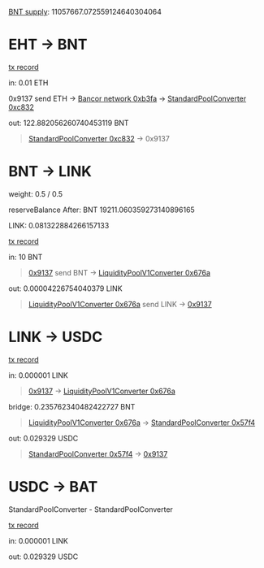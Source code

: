 [BNT supply](https://ropsten.etherscan.io/token/0xf35ccfbce1228014f66809edafcdb836bfe388f5?a=0xc83241bfcfe9a2cde5b98edc009420a6dc5ed241#readContract):
11057667.072559124640304064


# EHT -> BNT



[tx record](https://ropsten.etherscan.io/tx/0xdb779625aa0cf6f7634f2c80365d111fbc02247d6b1bda7ffdc1bf83fb1daccb)

in: 0.01 ETH

0x9137 send ETH -> [Bancor network 0xb3fa](https://ropsten.etherscan.io/address/0xb3fa5dcf7506d146485856439eb5e401e0796b5d#code) -> [StandardPoolConverter 0xc832](https://ropsten.etherscan.io/address/0xc83241bfcfe9a2cde5b98edc009420a6dc5ed241#code) 

out: 122.882056260740453119 BNT

> [StandardPoolConverter 0xc832](https://ropsten.etherscan.io/address/0xc83241bfcfe9a2cde5b98edc009420a6dc5ed241#code) -> 0x9137



# BNT -> LINK
weight: 0.5 / 0.5


reserveBalance After: 
BNT 19211.060359273140896165

LINK: 0.081322884266157133


[tx record](https://ropsten.etherscan.io/tx/0xf3e1661b43ed5e86bd65c174e11102c26137e1a96d5ac98c13f8c6b43c1ce5a2)

in: 10 BNT

> [0x9137](https://ropsten.etherscan.io/token/0x20fe562d797a42dcb3399062ae9546cd06f63280?a=0x91370264b403c3ea0993cd2e1f59da4d34e7af0d) send BNT -> [LiquidityPoolV1Converter 0x676a](https://ropsten.etherscan.io/address/0x676a5fc57f2b3cb363636061cd1baaa4ff6101a2#code) 

out: 0.00004226754040379 LINK

> [LiquidityPoolV1Converter 0x676a](https://ropsten.etherscan.io/address/0x676a5fc57f2b3cb363636061cd1baaa4ff6101a2#code) send LINK -> [0x9137](https://ropsten.etherscan.io/token/0x20fe562d797a42dcb3399062ae9546cd06f63280?a=0x91370264b403c3ea0993cd2e1f59da4d34e7af0d) 
# LINK -> USDC

[tx record](https://ropsten.etherscan.io/tx/0x39df26913f359e6d2d3f867703db4c714ca229ec2b2d3662625a6362c16ecf9e)

in: 0.000001 LINK

> [0x9137](https://ropsten.etherscan.io/token/0x20fe562d797a42dcb3399062ae9546cd06f63280?a=0x91370264b403c3ea0993cd2e1f59da4d34e7af0d) -> [LiquidityPoolV1Converter 0x676a](https://ropsten.etherscan.io/address/0x676a5fc57f2b3cb363636061cd1baaa4ff6101a2#code)

bridge: 0.235762340482422727 BNT

> [LiquidityPoolV1Converter 0x676a](https://ropsten.etherscan.io/address/0x676a5fc57f2b3cb363636061cd1baaa4ff6101a2#code) -> [StandardPoolConverter 0x57f4](https://ropsten.etherscan.io/address/0x57f4e3ed706c986e261cfc4107c70b896cde4f6f#code)

out: 0.029329 USDC

> [StandardPoolConverter 0x57f4](https://ropsten.etherscan.io/address/0x57f4e3ed706c986e261cfc4107c70b896cde4f6f#code) -> [0x9137](https://ropsten.etherscan.io/token/0x0d9c8723b343a8368bebe0b5e89273ff8d712e3c?a=0x91370264b403c3ea0993cd2e1f59da4d34e7af0d)

# USDC -> BAT

StandardPoolConverter - StandardPoolConverter

[tx record](https://ropsten.etherscan.io/tx/0x610e61b0a81197a307ecc479b8b61c8bf1f89fc076a6913ace928b0c235a1e4a)

in: 0.000001 LINK

out: 0.029329 USDC